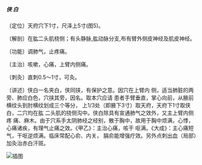 ##### 侠 白

〔定位〕天府穴下1寸，尺泽上5寸(图5)。

〔解剖〕在肱二头肌桡侧；有头静脉,肱动脉分支,布有臂外侧皮神经及肌皮神经。

〔功能〕调肺气，止疼痛。

〔主治〕咳嗽，心痛，上臂内侧痛。

〔刺灸〕直刺0.5〜1寸，可灸。

〔讲述〕侠白一名夹白，侠同挟，有保护之意。因穴在上臂内 侧，适当肺脏的两旁、肺应白色，穴挟其旁，因名。取本穴应请 患者手臂垂直，掌心向前，从腋前横纹头到肘横纹划成三个等分， 上1/3处（即腋下3寸）取天府，天府下1寸取侠白，二穴均在肱 二头肌的挠侧沟中。侠白除具有宣通肺气之效外，又主上臂内侧疼 痛、麻木。由于穴系手太阴肺经之经别，散于胸中，故用于胸中烦满，心悸，心痛诸疾，有理气止痛之效。《甲乙》：主治心痛，咳干 呕满。《大成》：主心痛短气，干呕逆烦满。临床常配心俞、内关， 膈俞能增强疗效。另外点刺出血（局部）加灸治赤白汗斑。

![插图](./img/图5.jpg)
